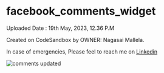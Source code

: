 # facebook_comments_widget

Uploaded Date : 19th May, 2023, 12.36 P.M

Created on CodeSandbox by OWNER: Nagasai Mallela.

In case of emergencies, Please feel to reach me on [Linkedin](https://www.linkedin.com/in/nagasaim/)

![comments updated](https://github.com/nagasai19/facebook_comments_widget/assets/39210795/167a1142-3099-42a8-9d4a-5c59e4b03434)
